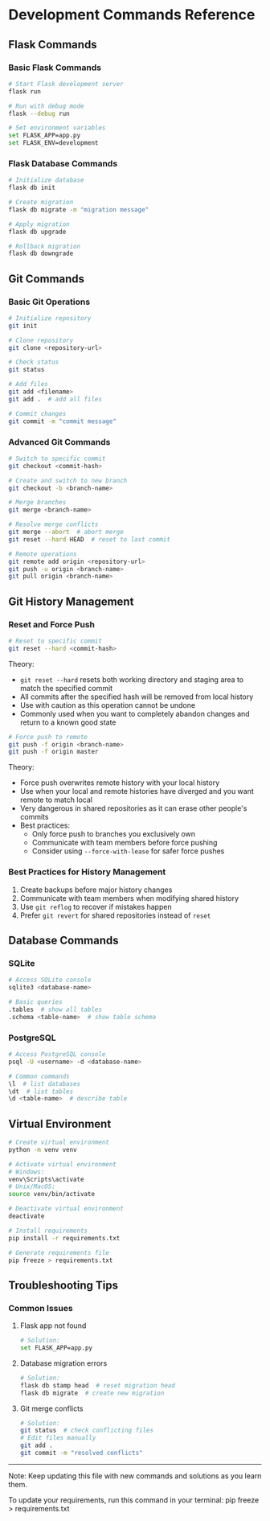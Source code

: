 # Development Commands Reference

## Flask Commands

### Basic Flask Commands
```bash
# Start Flask development server
flask run

# Run with debug mode
flask --debug run

# Set environment variables
set FLASK_APP=app.py
set FLASK_ENV=development
```

### Flask Database Commands
```bash
# Initialize database
flask db init

# Create migration
flask db migrate -m "migration message"

# Apply migration
flask db upgrade

# Rollback migration
flask db downgrade
```

## Git Commands

### Basic Git Operations
```bash
# Initialize repository
git init

# Clone repository
git clone <repository-url>

# Check status
git status

# Add files
git add <filename>
git add .  # add all files

# Commit changes
git commit -m "commit message"
```

### Advanced Git Commands
```bash
# Switch to specific commit
git checkout <commit-hash>

# Create and switch to new branch
git checkout -b <branch-name>

# Merge branches
git merge <branch-name>

# Resolve merge conflicts
git merge --abort  # abort merge
git reset --hard HEAD  # reset to last commit

# Remote operations
git remote add origin <repository-url>
git push -u origin <branch-name>
git pull origin <branch-name>
```

## Git History Management

### Reset and Force Push
```bash
# Reset to specific commit
git reset --hard <commit-hash>
```

Theory:
- `git reset --hard` resets both working directory and staging area to match the specified commit
- All commits after the specified hash will be removed from local history
- Use with caution as this operation cannot be undone
- Commonly used when you want to completely abandon changes and return to a known good state

```bash
# Force push to remote
git push -f origin <branch-name>
git push -f origin master
```

Theory:
- Force push overwrites remote history with your local history
- Use when your local and remote histories have diverged and you want remote to match local
- Very dangerous in shared repositories as it can erase other people's commits
- Best practices:
  - Only force push to branches you exclusively own
  - Communicate with team members before force pushing
  - Consider using `--force-with-lease` for safer force pushes

### Best Practices for History Management
1. Create backups before major history changes
2. Communicate with team members when modifying shared history
3. Use `git reflog` to recover if mistakes happen
4. Prefer `git revert` for shared repositories instead of `reset`

## Database Commands

### SQLite
```bash
# Access SQLite console
sqlite3 <database-name>

# Basic queries
.tables  # show all tables
.schema <table-name>  # show table schema
```

### PostgreSQL
```bash
# Access PostgreSQL console
psql -U <username> -d <database-name>

# Common commands
\l  # list databases
\dt  # list tables
\d <table-name>  # describe table
```

## Virtual Environment

```bash
# Create virtual environment
python -m venv venv

# Activate virtual environment
# Windows:
venv\Scripts\activate
# Unix/MacOS:
source venv/bin/activate

# Deactivate virtual environment
deactivate

# Install requirements
pip install -r requirements.txt

# Generate requirements file
pip freeze > requirements.txt
```

## Troubleshooting Tips

### Common Issues
1. Flask app not found
   ```bash
   # Solution:
   set FLASK_APP=app.py
   ```

2. Database migration errors
   ```bash
   # Solution:
   flask db stamp head  # reset migration head
   flask db migrate  # create new migration
   ```

3. Git merge conflicts
   ```bash
   # Solution:
   git status  # check conflicting files
   # Edit files manually
   git add .
   git commit -m "resolved conflicts"
   ```

---
Note: Keep updating this file with new commands and solutions as you learn them.

To update your requirements, run this command in your terminal:
pip freeze > requirements.txt